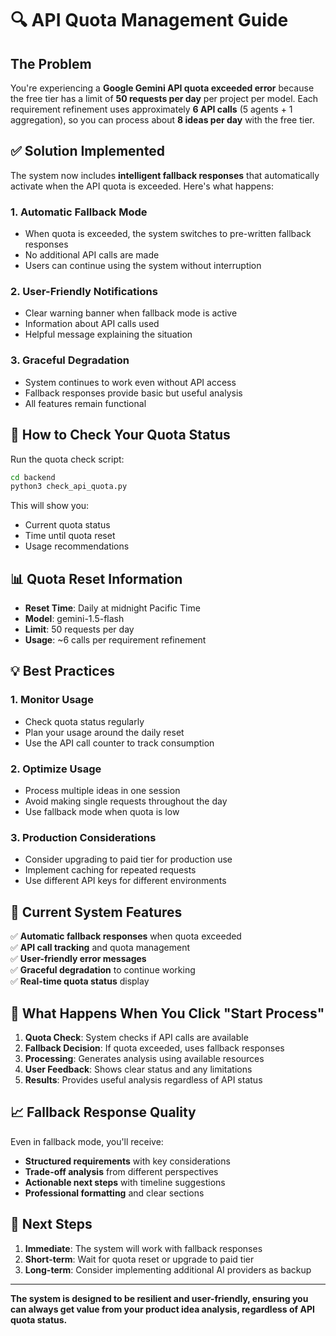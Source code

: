 # 🔍 API Quota Management Guide

## The Problem

You're experiencing a **Google Gemini API quota exceeded error** because the free tier has a limit of **50 requests per day** per project per model. Each requirement refinement uses approximately **6 API calls** (5 agents + 1 aggregation), so you can process about **8 ideas per day** with the free tier.

## ✅ Solution Implemented

The system now includes **intelligent fallback responses** that automatically activate when the API quota is exceeded. Here's what happens:

### 1. **Automatic Fallback Mode**
- When quota is exceeded, the system switches to pre-written fallback responses
- No additional API calls are made
- Users can continue using the system without interruption

### 2. **User-Friendly Notifications**
- Clear warning banner when fallback mode is active
- Information about API calls used
- Helpful message explaining the situation

### 3. **Graceful Degradation**
- System continues to work even without API access
- Fallback responses provide basic but useful analysis
- All features remain functional

## 🔧 How to Check Your Quota Status

Run the quota check script:

```bash
cd backend
python3 check_api_quota.py
```

This will show you:
- Current quota status
- Time until quota reset
- Usage recommendations

## 📊 Quota Reset Information

- **Reset Time**: Daily at midnight Pacific Time
- **Model**: gemini-1.5-flash
- **Limit**: 50 requests per day
- **Usage**: ~6 calls per requirement refinement

## 💡 Best Practices

### 1. **Monitor Usage**
- Check quota status regularly
- Plan your usage around the daily reset
- Use the API call counter to track consumption

### 2. **Optimize Usage**
- Process multiple ideas in one session
- Avoid making single requests throughout the day
- Use fallback mode when quota is low

### 3. **Production Considerations**
- Consider upgrading to paid tier for production use
- Implement caching for repeated requests
- Use different API keys for different environments

## 🚀 Current System Features

✅ **Automatic fallback responses** when quota exceeded  
✅ **API call tracking** and quota management  
✅ **User-friendly error messages**  
✅ **Graceful degradation** to continue working  
✅ **Real-time quota status** display  

## 🔄 What Happens When You Click "Start Process"

1. **Quota Check**: System checks if API calls are available
2. **Fallback Decision**: If quota exceeded, uses fallback responses
3. **Processing**: Generates analysis using available resources
4. **User Feedback**: Shows clear status and any limitations
5. **Results**: Provides useful analysis regardless of API status

## 📈 Fallback Response Quality

Even in fallback mode, you'll receive:
- **Structured requirements** with key considerations
- **Trade-off analysis** from different perspectives
- **Actionable next steps** with timeline suggestions
- **Professional formatting** and clear sections

## 🎯 Next Steps

1. **Immediate**: The system will work with fallback responses
2. **Short-term**: Wait for quota reset or upgrade to paid tier
3. **Long-term**: Consider implementing additional AI providers as backup

---

**The system is designed to be resilient and user-friendly, ensuring you can always get value from your product idea analysis, regardless of API quota status.**
